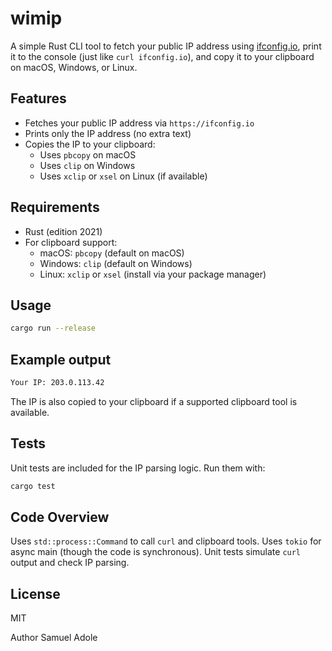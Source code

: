 # wimip

A simple Rust CLI tool to fetch your public IP address using [ifconfig.io](https://ifconfig.io), print it to the console (just like `curl ifconfig.io`), and copy it to your clipboard on macOS, Windows, or Linux.

## Features

- Fetches your public IP address via `https://ifconfig.io`
- Prints only the IP address (no extra text)
- Copies the IP to your clipboard:
  - Uses `pbcopy` on macOS
  - Uses `clip` on Windows
  - Uses `xclip` or `xsel` on Linux (if available)

## Requirements

- Rust (edition 2021)
- For clipboard support:
  - macOS: `pbcopy` (default on macOS)
  - Windows: `clip` (default on Windows)
  - Linux: `xclip` or `xsel` (install via your package manager)

## Usage

```sh
cargo run --release
```

## Example output

```sh
Your IP: 203.0.113.42
```

The IP is also copied to your clipboard if a supported clipboard tool is available.

## Tests

Unit tests are included for the IP parsing logic. Run them with:

```sh
cargo test
```

## Code Overview

Uses `std::process::Command` to call `curl` and clipboard tools.
Uses `tokio` for async main (though the code is synchronous).
Unit tests simulate `curl` output and check IP parsing.

## License

MIT

Author
Samuel Adole
